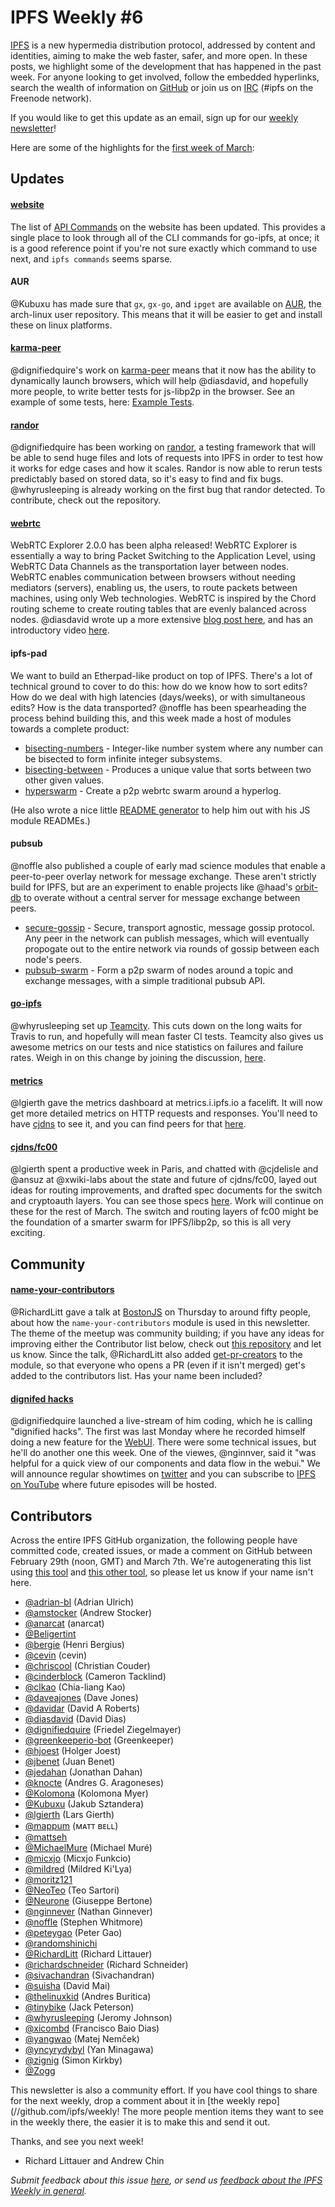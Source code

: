 # IPFS Weekly #6

[IPFS](//ipfs.io/) is a new hypermedia distribution protocol, addressed by content and identities, aiming to make the web faster, safer, and more open. In these posts, we highlight some of the development that has happened in the past week. For anyone looking to get involved, follow the embedded hyperlinks, search the wealth of information on [GitHub](//github.com/ipfs) or join us on [IRC](//webchat.freenode.net/?channels=ipfs) (#ipfs on the Freenode network).

If you would like to get this update as an email, sign up for our [weekly newsletter](//tinyletter.com/ipfsweekly)!

Here are some of the highlights for the [first week of March](//github.com/ipfs/pm/issues/93):

## Updates

#### [**website**](//github.com/ipfs/website)

The list of [API Commands](https://ipfs.io/docs/commands/) on the website has been updated. This provides a single place to look through all of the CLI commands for go-ipfs, at once; it is a good reference point if you're not sure exactly which command to use next, and `ipfs commands` seems sparse.

#### **AUR**

@Kubuxu has made sure that `gx`, `gx-go`, and `ipget` are available on [AUR](https://aur.archlinux.org), the arch-linux user repository. This means that it will be easier to get and install these on linux platforms.

#### [**karma-peer**](https://github.com/dignifiedquire/karma-peer)

@dignifiedquire's work on [karma-peer](https://github.com/dignifiedquire/karma-peer) means that it now has the ability to dynamically launch browsers, which will help @diasdavid, and hopefully more people, to write better tests for js-libp2p in the browser. See an example of some tests, here: [Example Tests](https://github.com/dignifiedquire/karma-peer/blob/master/test/index.spec.js).

#### [**randor**](http://github.com/dignifiedquire/randor)

@dignifiedquire has been working on [randor](http://github.com/dignifiedquire/randor), a testing framework that will be able to send huge files and lots of requests into IPFS in order to test how it works for edge cases and how it scales. Randor is now able to rerun tests predictably based on stored data, so it's easy to find and fix bugs. @whyrusleeping is already working on the first bug that randor detected. To contribute, check out the repository.

#### [**webrtc**](https://github.com/diasdavid/webrtc-explorer)

WebRTC Explorer 2.0.0 has been alpha released! WebRTC Explorer is essentially a way to bring Packet Switching to the Application Level, using WebRTC Data Channels as the transportation layer between nodes. WebRTC enables communication between browsers without needing mediators (servers), enabling us, the users, to route packets between machines, using only Web technologies. WebRTC is inspired by the Chord routing scheme to create routing tables that are evenly balanced across nodes. @diasdavid wrote up a more extensive [blog post here](http://blog.daviddias.me/2016/02/28/webrtc-explorer-2-0-0-alpha-release), and has an introductory video [here](https://youtu.be/fNQGGGE__zI).

#### **ipfs-pad**

We want to build an Etherpad-like product on top of IPFS. There's a lot of
technical ground to cover to do this: how do we know how to sort edits? How do
we deal with high latencies (days/weeks), or with simultaneous edits? How is the
data transported? @noffle has been spearheading the process behind building
this, and this week made a host of modules towards a complete product:

- [bisecting-numbers](https://github.com/noffle/bisecting-numbers) -
  Integer-like number system where any number can be bisected to form infinite
  integer subsystems.
- [bisecting-between](https://github.com/noffle/bisecting-between) - Produces a
  unique value that sorts between two other given values.
- [hyperswarm](https://github.com/noffle/hyperswarm) - Create a p2p webrtc swarm
  around a hyperlog.

(He also wrote a nice little [README
generator](https://github.com/noffle/generate-readme) to help him out with his
JS module READMEs.)

#### **pubsub**

@noffle also published a couple of early mad science modules that enable a
peer-to-peer overlay network for message exchange. These aren't strictly build
for IPFS, but are an experiment to enable projects like @haad's
[orbit-db](https://github.com/haadcode/orbit-db) to overate without a central
server for message exchange between peers.

- [secure-gossip](https://github.com/noffle/secure-gossip) - Secure, transport
  agnostic, message gossip protocol. Any peer in the network can publish
  messages, which will eventually propogate out to the entire network via rounds
  of gossip between each node's peers.
- [pubsub-swarm](https://github.com/noffle/pubsub-swarm) - Form a p2p swarm of
  nodes around a topic and exchange messages, with a simple traditional pubsub
  API.

#### [**go-ipfs**](//github.com/ipfs/go-ipfs)

@whyrusleeping set up [Teamcity](https://www.jetbrains.com/teamcity/). This cuts down on the long waits for Travis to run, and hopefully will mean faster CI tests. 
Teamcity also gives us awesome metrics on our tests and nice statistics on failures and failure rates. Weigh in on this change by joining the discussion, [here](TODO).

#### [**metrics**](metrics.i.ipfs.io)

@lgierth gave the metrics dashboard at metrics.i.ipfs.io a facelift. It will now get more detailed metrics on HTTP requests and responses. You'll need to have [cjdns](https://github.com/cjdelisle/cjdns) to see it, and you can find peers for that [here](https://github.com/hyperboria/peers).

#### [**cjdns/fc00**](TODO)

@lgierth spent a productive week in Paris, and chatted with @cjdelisle and @ansuz at @xwiki-labs about the state and future of cjdns/fc00, layed out ideas for routing improvements, and drafted spec documents for the switch and cryptoauth layers. You can see those specs [here](TODO). Work will continue on these for the rest of March. The switch and routing layers of fc00 might be the foundation of a smarter swarm for IPFS/libp2p, so this is all very exciting.

## Community

#### [**name-your-contributors**](//github.com/RichardLitt/name-your-contributors)

@RichardLitt gave a talk at [BostonJS](TODO) on Thursday to around fifty people, about how the `name-your-contributors` module is used in this newsletter. The theme of the meetup was community building; if you have any ideas for improving either the Contributor list below, check out [this repository](github.com/RichardLitt/name-your-contributors) and let us know. Since the talk, @RichardLitt also added [get-pr-creators](https://github.com/RichardLitt/get-pr-creators) to the module, so that everyone who opens a PR (even if it isn't merged) get's added to the contributors list. Has your name been included?

#### [**dignifed hacks**](TODO)

@dignifiedquire launched a live-stream of him coding, which he is calling "dignified hacks". The first was last Monday where he recorded himself doing a new feature for the [WebUI](https://github.com/ipfs/webui). There were some technical issues, but he'll do another one this week. One of the viewes, @nginnver, said it "was helpful for a quick view of our components and data flow in the webui." We will announce regular showtimes on [twitter](https://twitter.com/dignifiedquire) and you can subscribe to [IPFS on YouTube](https://www.youtube.com/channel/UCdjsUXJ3QawK4O5L1kqqsew) where future episodes will be hosted. 

## Contributors

Across the entire IPFS GitHub organization, the following people have committed code, created issues, or made a comment on GitHub between February 29th (noon, GMT) and March 7th. We're autogenerating this list using [this tool](//github.com/ipfs/weekly/blob/master/tools/get_commits.py) and [this other tool](//github.com/richardlitt/name-your-contributors), so please let us know if your name isn't here.

- [@adrian-bl](//github.com/adrian-bl) (Adrian Ulrich)
- [@amstocker](//github.com/amstocker) (Andrew Stocker)
- [@anarcat](//github.com/anarcat) (anarcat)
- [@Beligertint](//github.com/Beligertint)
- [@bergie](//github.com/bergie) (Henri Bergius)
- [@cevin](//github.com/cevin) (cevin)
- [@chriscool](//github.com/chriscool) (Christian Couder)
- [@cinderblock](//github.com/cinderblock) (Cameron Tacklind)
- [@clkao](//github.com/clkao) (Chia-liang Kao)
- [@daveajones](//github.com/daveajones) (Dave Jones)
- [@davidar](//github.com/davidar) (David A Roberts)
- [@diasdavid](//github.com/diasdavid) (David Dias)
- [@dignifiedquire](//github.com/dignifiedquire) (Friedel Ziegelmayer)
- [@greenkeeperio-bot](//github.com/greenkeeperio-bot) (Greenkeeper)
- [@hjoest](//github.com/hjoest) (Holger Joest)
- [@jbenet](//github.com/jbenet) (Juan Benet)
- [@jedahan](//github.com/jedahan) (Jonathan Dahan)
- [@knocte](//github.com/knocte) (Andres G. Aragoneses)
- [@Kolomona](//github.com/Kolomona) (Kolomona Myer)
- [@Kubuxu](//github.com/Kubuxu) (Jakub Sztandera)
- [@lgierth](//github.com/lgierth) (Lars Gierth)
- [@mappum](//github.com/mappum) (ᴍᴀᴛᴛ ʙᴇʟʟ)
- [@mattseh](//github.com/mattseh)
- [@MichaelMure](//github.com/MichaelMure) (Michael Muré)
- [@micxjo](//github.com/micxjo) (Micxjo Funkcio)
- [@mildred](//github.com/mildred) (Mildred Ki'Lya)
- [@moritz121](//github.com/moritz121)
- [@NeoTeo](//github.com/NeoTeo) (Teo Sartori)
- [@Neurone](//github.com/Neurone) (Giuseppe Bertone)
- [@nginnever](//github.com/nginnever) (Nathan Ginnever)
- [@noffle](//github.com/noffle) (Stephen Whitmore)
- [@peteygao](//github.com/peteygao) (Peter Gao)
- [@randomshinichi](//github.com/randomshinichi)
- [@RichardLitt](//github.com/RichardLitt) (Richard Littauer)
- [@richardschneider](//github.com/richardschneider) (Richard Schneider)
- [@sivachandran](//github.com/sivachandran) (Sivachandran)
- [@suisha](//github.com/suisha) (David Mai)
- [@thelinuxkid](//github.com/thelinuxkid) (Andres Buritica)
- [@tinybike](//github.com/tinybike) (Jack Peterson)
- [@whyrusleeping](//github.com/whyrusleeping) (Jeromy Johnson)
- [@xicombd](//github.com/xicombd) (Francisco Baio Dias)
- [@yangwao](//github.com/yangwao) (Matej Nemček)
- [@yncyrydybyl](//github.com/yncyrydybyl) (Yan Minagawa)
- [@zignig](//github.com/zignig) (Simon Kirkby)
- [@Zogg](//github.com/Zogg)

This newsletter is also a community effort. If you have cool things to share for the next weekly, drop a comment about it in [the weekly repo](//github.com/ipfs/weekly! The more people mention items they want to see in the weekly there, the easier it is to make this and send it out.

Thanks, and see you next week!

- Richard Littauer and Andrew Chin

_Submit feedback about this issue [here](//github.com/ipfs/weekly/issues/24), or send us [feedback about the IPFS Weekly in general](//github.com/ipfs/weekly/issues/8)._
